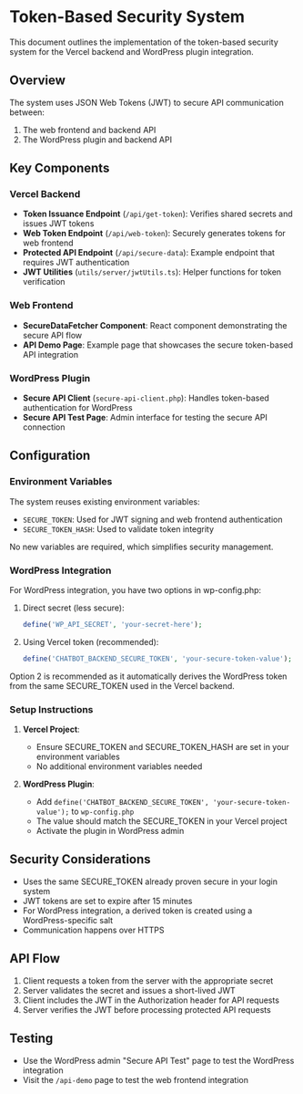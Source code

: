# Token-Based Security System

This document outlines the implementation of the token-based security system for the Vercel backend and WordPress plugin
integration.

## Overview

The system uses JSON Web Tokens (JWT) to secure API communication between:

1. The web frontend and backend API
2. The WordPress plugin and backend API

## Key Components

### Vercel Backend

- **Token Issuance Endpoint** (`/api/get-token`): Verifies shared secrets and issues JWT tokens
- **Web Token Endpoint** (`/api/web-token`): Securely generates tokens for web frontend
- **Protected API Endpoint** (`/api/secure-data`): Example endpoint that requires JWT authentication
- **JWT Utilities** (`utils/server/jwtUtils.ts`): Helper functions for token verification

### Web Frontend

- **SecureDataFetcher Component**: React component demonstrating the secure API flow
- **API Demo Page**: Example page that showcases the secure token-based API integration

### WordPress Plugin

- **Secure API Client** (`secure-api-client.php`): Handles token-based authentication for WordPress
- **Secure API Test Page**: Admin interface for testing the secure API connection

## Configuration

### Environment Variables

The system reuses existing environment variables:

- `SECURE_TOKEN`: Used for JWT signing and web frontend authentication
- `SECURE_TOKEN_HASH`: Used to validate token integrity

No new variables are required, which simplifies security management.

### WordPress Integration

For WordPress integration, you have two options in wp-config.php:

1. Direct secret (less secure):

   ```php
   define('WP_API_SECRET', 'your-secret-here');
   ```

2. Using Vercel token (recommended):

   ```php
   define('CHATBOT_BACKEND_SECURE_TOKEN', 'your-secure-token-value');
   ```

Option 2 is recommended as it automatically derives the WordPress token from the same SECURE_TOKEN used in the Vercel backend.

### Setup Instructions

1. **Vercel Project**:

   - Ensure SECURE_TOKEN and SECURE_TOKEN_HASH are set in your environment variables
   - No additional environment variables needed

2. **WordPress Plugin**:
   - Add `define('CHATBOT_BACKEND_SECURE_TOKEN', 'your-secure-token-value');` to `wp-config.php`
   - The value should match the SECURE_TOKEN in your Vercel project
   - Activate the plugin in WordPress admin

## Security Considerations

- Uses the same SECURE_TOKEN already proven secure in your login system
- JWT tokens are set to expire after 15 minutes
- For WordPress integration, a derived token is created using a WordPress-specific salt
- Communication happens over HTTPS

## API Flow

1. Client requests a token from the server with the appropriate secret
2. Server validates the secret and issues a short-lived JWT
3. Client includes the JWT in the Authorization header for API requests
4. Server verifies the JWT before processing protected API requests

## Testing

- Use the WordPress admin "Secure API Test" page to test the WordPress integration
- Visit the `/api-demo` page to test the web frontend integration
